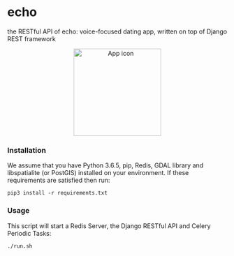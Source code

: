 # echo

the RESTful API of echo: voice-focused dating app, written on top of Django REST framework

<p align="center">
  <img src="https://i.imgur.com/2BDjKrY.png" alt="App icon" height="200px"/>
</p>

### Installation

We assume that you have Python 3.6.5, pip, Redis, GDAL library and libspatialite (or PostGIS) installed on your environment. If these requirements are satisfied then run:

```Shell
pip3 install -r requirements.txt
```

### Usage

This script will start a Redis Server, the Django RESTful API and Celery Periodic Tasks:

```Shell
./run.sh
```
